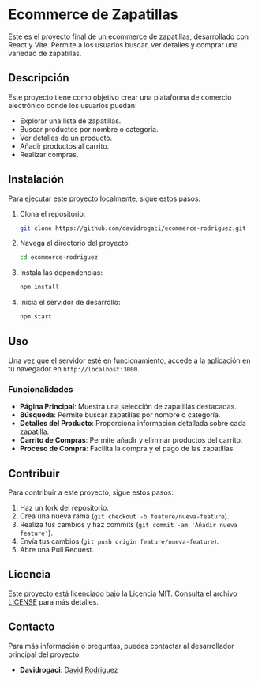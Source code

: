 # Ecommerce de Zapatillas

Este es el proyecto final de un ecommerce de zapatillas, desarrollado con React y Vite. Permite a los usuarios buscar, ver detalles y comprar una variedad de zapatillas.

## Descripción

Este proyecto tiene como objetivo crear una plataforma de comercio electrónico donde los usuarios puedan:

- Explorar una lista de zapatillas.
- Buscar productos por nombre o categoría.
- Ver detalles de un producto.
- Añadir productos al carrito.
- Realizar compras.

## Instalación

Para ejecutar este proyecto localmente, sigue estos pasos:

1. Clona el repositorio:

   ```bash
   git clone https://github.com/davidrogaci/ecommerce-rodriguez.git
   ```

2. Navega al directorio del proyecto:

   ```bash
   cd ecommerce-rodriguez
   ```

3. Instala las dependencias:

   ```bash
   npm install
   ```

4. Inicia el servidor de desarrollo:
   ```bash
   npm start
   ```

## Uso

Una vez que el servidor esté en funcionamiento, accede a la aplicación en tu navegador en `http://localhost:3000`.

### Funcionalidades

- **Página Principal**: Muestra una selección de zapatillas destacadas.
- **Búsqueda**: Permite buscar zapatillas por nombre o categoría.
- **Detalles del Producto**: Proporciona información detallada sobre cada zapatilla.
- **Carrito de Compras**: Permite añadir y eliminar productos del carrito.
- **Proceso de Compra**: Facilita la compra y el pago de las zapatillas.

## Contribuir

Para contribuir a este proyecto, sigue estos pasos:

1. Haz un fork del repositorio.
2. Crea una nueva rama (`git checkout -b feature/nueva-feature`).
3. Realiza tus cambios y haz commits (`git commit -am 'Añadir nueva feature'`).
4. Envía tus cambios (`git push origin feature/nueva-feature`).
5. Abre una Pull Request.

## Licencia

Este proyecto está licenciado bajo la Licencia MIT. Consulta el archivo [LICENSE](LICENSE) para más detalles.

## Contacto

Para más información o preguntas, puedes contactar al desarrollador principal del proyecto:

- **Davidrogaci**: [David Rodriguez](https://github.com/davidrogaci)
